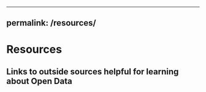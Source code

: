 
---
permalink: /resources/
---


# Resources

## Links to outside sources helpful for learning about Open Data
